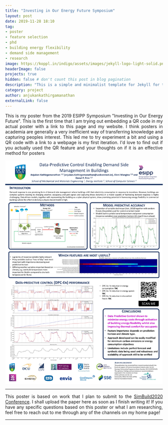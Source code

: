 ```yaml
---
title: "Investing in Our Energy Future Symposium"
layout: post
date: 2019-11-28 18:10
tag: 
- poster
- feature selection
- phd
- building energy flexibility
- demand side management
- research
image: https://koppl.in/indigo/assets/images/jekyll-logo-light-solid.png
headerImage: false
projects: true
hidden: false # don't count this post in blog pagination
description: "This is a simple and minimalist template for Jekyll for those who likes to eat noodles."
category: project
author: anjukankathirgamanathan
externalLink: false
---
```

<div style="text-align: justify">

This is my poster from the 2019 ESIPP Symposium "Investing in Our Energy Future". This is the first time that I am trying out embedding a QR code
in my actual poster with a link to this page and my website. I think posters in academia are generally a very inefficient way of transferring knowledge and capturing peoples
interest. This led me to try experiment a bit and using a QR code with a link to a webpage is my first iteration. I'd love to find out if you actually used the QR feature and your thoughts on if it 
is an effective method for posters

</div>

![Poster](/assets/images/ESIPP_Symposium_2019_Kathirgamanathan_Anjukan_Poster.jpg)

---

<div style="text-align: justify">

This poster is based on work that I plan to submit to the [SimBuild2020 Conference](https://www.ashrae.org/conferences/topical-conferences/2020-building-performance-analysis-conference-simbuild).
I shall upload the paper here as soon as I finish writing it! If you have any specific questions based on this poster or what I am researching, feel
free to reach out to me through any of the channels on my home page!

</div>

---

